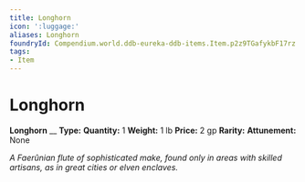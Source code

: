 ```yaml
---
title: Longhorn
icon: ':luggage:'
aliases: Longhorn
foundryId: Compendium.world.ddb-eureka-ddb-items.Item.p2z9TGafykbF17rz
tags:
- Item
---
```


# Longhorn

**Longhorn**
__
**Type:** 
**Quantity:** 1
**Weight:** 1 lb
**Price:** 2 gp
**Rarity:** 
**Attunement:** None

*A Faerûnian flute of sophisticated make, found only in areas with skilled artisans, as in great cities or elven enclaves.*